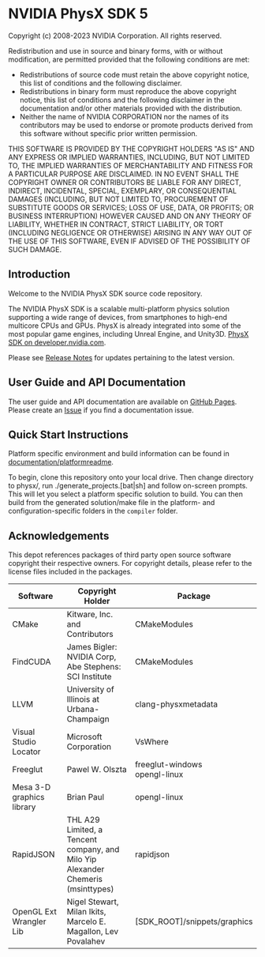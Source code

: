 # NVIDIA PhysX SDK 5

Copyright (c) 2008-2023 NVIDIA Corporation. All rights reserved.

Redistribution and use in source and binary forms, with or without
modification, are permitted provided that the following conditions
are met:

* Redistributions of source code must retain the above copyright
   notice, this list of conditions and the following disclaimer.
* Redistributions in binary form must reproduce the above copyright
   notice, this list of conditions and the following disclaimer in the
   documentation and/or other materials provided with the distribution.
* Neither the name of NVIDIA CORPORATION nor the names of its
   contributors may be used to endorse or promote products derived
   from this software without specific prior written permission.

THIS SOFTWARE IS PROVIDED BY THE COPYRIGHT HOLDERS "AS IS" AND ANY
EXPRESS OR IMPLIED WARRANTIES, INCLUDING, BUT NOT LIMITED TO, THE
IMPLIED WARRANTIES OF MERCHANTABILITY AND FITNESS FOR A PARTICULAR
PURPOSE ARE DISCLAIMED.  IN NO EVENT SHALL THE COPYRIGHT OWNER OR
CONTRIBUTORS BE LIABLE FOR ANY DIRECT, INDIRECT, INCIDENTAL, SPECIAL,
EXEMPLARY, OR CONSEQUENTIAL DAMAGES (INCLUDING, BUT NOT LIMITED TO,
PROCUREMENT OF SUBSTITUTE GOODS OR SERVICES; LOSS OF USE, DATA, OR
PROFITS; OR BUSINESS INTERRUPTION) HOWEVER CAUSED AND ON ANY THEORY
OF LIABILITY, WHETHER IN CONTRACT, STRICT LIABILITY, OR TORT
(INCLUDING NEGLIGENCE OR OTHERWISE) ARISING IN ANY WAY OUT OF THE USE
OF THIS SOFTWARE, EVEN IF ADVISED OF THE POSSIBILITY OF SUCH DAMAGE.

## Introduction

Welcome to the NVIDIA PhysX SDK source code repository.

The NVIDIA PhysX SDK is a scalable multi-platform physics solution supporting a wide range of devices, from smartphones to high-end multicore CPUs and GPUs. PhysX is already integrated into some of the most popular game engines, including Unreal Engine, and Unity3D. [PhysX SDK on developer.nvidia.com](https://developer.nvidia.com/physx-sdk).

Please see [Release Notes](./CHANGELOG.md) for updates pertaining to the latest version.

## User Guide and API Documentation

The user guide and API documentation are available on [GitHub Pages](https://nvidia-omniverse.github.io/PhysX/physx/index.html). Please create an [Issue](https://github.com/NVIDIA-Omniverse/PhysX/issues/) if you find a documentation issue.

## Quick Start Instructions

Platform specific environment and build information can be found in [documentation/platformreadme](./documentation/platformreadme).

To begin, clone this repository onto your local drive.  Then change directory to physx/, run ./generate_projects.[bat|sh] and follow on-screen prompts.  This will let you select a platform specific solution to build.  You can then build from the generated solution/make file in the platform- and configuration-specific folders in the ``compiler`` folder.

## Acknowledgements

This depot references packages of third party open source software copyright their respective owners.
For copyright details, please refer to the license files included in the packages.

| Software                  | Copyright Holder                                                                    | Package                          |
|---------------------------|-------------------------------------------------------------------------------------|----------------------------------|
| CMake                     | Kitware, Inc. and Contributors                                                      | CMakeModules                     |
| FindCUDA                  | James Bigler: NVIDIA Corp, Abe Stephens: SCI Institute                              | CMakeModules                     |
| LLVM                      | University of Illinois at Urbana-Champaign                                          | clang-physxmetadata              |
| Visual Studio Locator     | Microsoft Corporation                                                               | VsWhere                          |
| Freeglut                  | Pawel W. Olszta                                                                     | freeglut-windows<br>opengl-linux |
| Mesa 3-D graphics library | Brian Paul                                                                          | opengl-linux                     |
| RapidJSON                 | THL A29 Limited, a Tencent company, and Milo Yip<br>Alexander Chemeris (msinttypes) | rapidjson                        |
| OpenGL Ext Wrangler Lib   | Nigel Stewart, Milan Ikits, Marcelo E. Magallon, Lev Povalahev                      | [SDK_ROOT]/snippets/graphics     |
